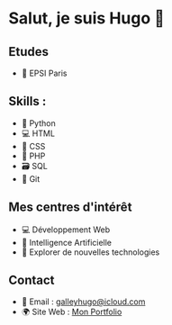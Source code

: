 # Salut, je suis Hugo 👋

## Etudes 
- 🏫 EPSI Paris

## Skills :
- 🐍 Python
- 💻 HTML
- 🎨 CSS
- 💼 PHP
- 🗃 SQL
- 🐙 Git

## Mes centres d'intérêt
- 💻 Développement Web
- 🤖 Intelligence Artificielle
- 🚀 Explorer de nouvelles technologies

## Contact
- 📧 Email : galleyhugo@icloud.com
- 🌍 Site Web : [Mon Portfolio](https://galleyhugo.alwaysdata.net)
